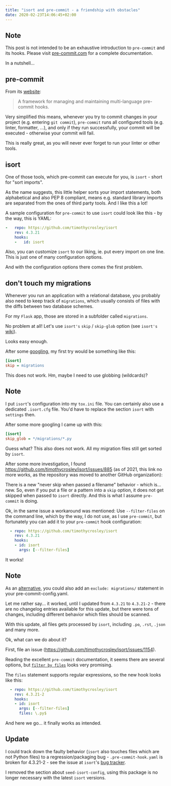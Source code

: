 ```yaml
---
title: "isort and pre-commit - a friendship with obstacles"
date: 2020-02-23T14:06:45+02:00
---
```


## Note

This post is not intended to be an exhaustive introduction to `pre-commit` and its hooks.
Please visit [pre-commit.com](https://pre-commit.com/) for a complete documentation.

In a nutshell...

## pre-commit

From its [website](https://pre-commit.com/):

> A framework for managing and maintaining multi-language pre-commit hooks.

Very simplified this means, whenever you try to commit changes in your project (e.g. entering `git commit`),
`pre-commit` runs all configured tools (e.g. linter, formatter, ...),
and only if they run successfully, your commit will be executed - otherwise your commit will fail.

This is really great, as you will never ever forget to run your linter or other tools.

## isort

One of those tools, which pre-commit can execute for you, is `isort` - short for "sort imports".

As the name suggests, this little helper sorts your import statements,
both alphabetical and also PEP 8 compliant,
means e.g. standard library imports are separated from the ones of third party tools.
And I like this a lot!

A sample configuration for `pre-commit` to use `isort` could look like this - by the way, this is YAML:

```yaml
-   repo: https://github.com/timothycrosley/isort
    rev: 4.3.21
    hooks:
    -   id: isort
```

Also, you can customize `isort` to our liking, ie. put every import on one line.
This is just one of many configuration options.

And with the configuration options there comes the first problem.

## don't touch my migrations

Whenever you run an application with a relational database,
you probably also need to keep track of `migrations`,
which usually consists of files with the diffs between two database schemes.

For my `Flask` app, those are stored in a subfolder called `migrations`.

No problem at all!
Let's use `isort's` `skip` / `skip-glob` option
(see `isort's` [wiki]( https://github.com/timothycrosley/isort/wiki/isort-Settings)).

Looks easy enough.

After some [googling]( https://github.com/timothycrosley/isort/issues/282 ),
my first try would be something like this:

```ini
[isort]
skip = migrations
```

This does not work. Hm, maybe I need to use globbing (wildcards)?

## Note

I put `isort`'s configuration into my `tox.ini` file.
You can certainly also use a dedicated `.isort.cfg` file.
You'd have to replace the section `isort` with `settings` then.

After some more googling I came up with this:

```ini
[isort]
skip_glob = */migrations/*.py
```

Guess what? This also does not work. All my migration files still get sorted by `isort`.

After some more investigation,
I found  https://github.com/timothycrosley/isort/issues/885
(as of 2021, this link no more works, as the repository was moved to another GitHub organization):

There is a new "never skip when passed a filename" behavior - which is... new.
So, even if you put a file or a pattern into a `skip` option,
it does not get skipped when passed to `isort` directly.
And this is what I assume `pre-commit` is doing.

Ok, in the same issue a workaround was mentioned:
Use `--filter-files` on the command line,
which by the way, I do not use, as I use `pre-commit`,
but fortunately you can add it to your `pre-commit` hook configuration:

```yaml
  - repo: https://github.com/timothycrosley/isort
    rev: 4.3.21
    hooks:
    - id: isort
      args: [--filter-files]
```

It works!

## Note

As an [alternative](https://www.gitmemory.com/issue/pre-commit/mirrors-isort/9/511434587),
you could also add an `exclude: migrations/` statement in your pre-commit-config.yaml.

Let me rather say... it worked, until I updated from `4.3.21` to `4.3.21-2` - there are no changelog entries available for this update,
but there were tons of changes,
including different behavior which files should be scanned.

With this update, all files gets processed by `isort`, including `.po`, `.rst`, `.json` and many more.

Ok, what can we do about it?

First, file an issue (https://github.com/timothycrosley/isort/issues/1154).

Reading the excellent `pre-commit` documentation,
it seems there are several options,
but [`filter by files`](https://pre-commit.com/#creating-new-hooks) looks very promising.

The `files` statement supports regular expressions, so the new hook looks like this:

```yaml
  - repo: https://github.com/timothycrosley/isort
    rev: 4.3.21-2
    hooks:
    - id: isort
      args: [--filter-files]
      files: \.py$
```

And here we go... it finally works as intended.


## Update

I could track down the faulty behavior (`isort` also touches files which are not Python files) to a regression/packaging bug - `.pre-commit-hook.yaml` is broken for 4.3.21-2 - see the issue at `isort`'s [bug tracker](https://github.com/timothycrosley/isort/issues/1154#issuecomment-587517806).

I removed the section about `seed-isort-config`,
using this package is no longer necessary with the latest `isort` versions.
